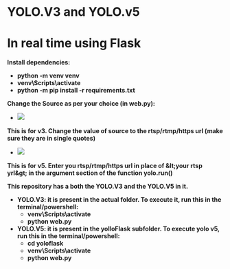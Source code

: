 # **YOLO.V3 and YOLO.v5**

# **In real time using Flask**

**Install dependencies:**

- **python -m venv venv**
- **venv\Scripts\activate**
- **python -m pip install -r requirements.txt**

**Change the Source as per your choice (in web.py):**

- ![](RackMultipart20210716-4-9gv36p_html_5f74e973e5f1bf6b.png)

**This is for v3. Change the value of source to the rtsp/rtmp/https url (make sure they are in single quotes)**

- ![](RackMultipart20210716-4-9gv36p_html_f9eb050b6b121b93.png)

**This is for v5. Enter you rtsp/rtmp/https url in place of \&lt;your rtsp yrl\&gt; in the argument section of the function yolo.run()**

**This repository has a both the YOLO.V3 and the YOLO.V5 in it.**

- **YOLO.V3: it is present in the actual folder. To execute it, run this in the terminal/powershell:**
  - **venv\Scripts\activate**
  - **python web.py**
- **YOLO.V5: it is present in the yolloFlask subfolder. To execute yolo v5, run this in the terminal/powershell:**
  - **cd yoloflask**
  - **venv\Scripts\activate**
  - **python web.py**
